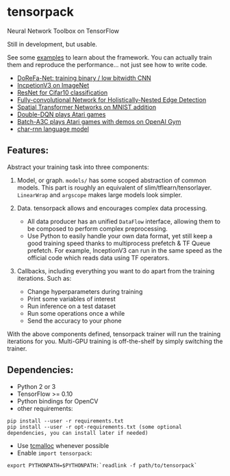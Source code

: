 # tensorpack
Neural Network Toolbox on TensorFlow

Still in development, but usable.

See some [examples](examples) to learn about the framework.
You can actually train them and reproduce the performance... not just see how to write code.

+ [DoReFa-Net: training binary / low bitwidth CNN](examples/DoReFa-Net)
+ [IncpetionV3 on ImageNet](examples/Inception/inceptionv3.py)
+ [ResNet for Cifar10 classification](examples/ResNet)
+ [Fully-convolutional Network for Holistically-Nested Edge Detection](examples/HED)
+ [Spatial Transformer Networks on MNIST addition](examples/SpatialTransformer)
+ [Double-DQN plays Atari games](examples/Atari2600)
+ [Batch-A3C plays Atari games with demos on OpenAI Gym](examples/OpenAIGym)
+ [char-rnn language model](examples/char-rnn)

## Features:

Abstract your training task into three components:

1. Model, or graph. `models/` has some scoped abstraction of common models. This part is roughly an
	 equivalent of slim/tflearn/tensorlayer.
	`LinearWrap` and `argscope` makes large models look simpler.

2. Data. tensorpack allows and encourages complex data processing.

	+ All data producer has an unified `DataFlow` interface, allowing them to be composed to perform complex preprocessing.
	+ Use Python to easily handle your own data format, yet still keep a good training speed thanks to multiprocess prefetch & TF Queue prefetch.
	For example, InceptionV3 can run in the same speed as the official code which reads data using TF operators.

3. Callbacks, including everything you want to do apart from the training iterations. Such as:
	+ Change hyperparameters during training
	+ Print some variables of interest
	+ Run inference on a test dataset
	+ Run some operations once a while
	+ Send the accuracy to your phone

With the above components defined, tensorpack trainer will run the training iterations for you.
Multi-GPU training is off-the-shelf by simply switching the trainer.

## Dependencies:

+ Python 2 or 3
+ TensorFlow >= 0.10
+ Python bindings for OpenCV
+ other requirements:
```
pip install --user -r requirements.txt
pip install --user -r opt-requirements.txt (some optional dependencies, you can install later if needed)
```
+ Use [tcmalloc](http://goog-perftools.sourceforge.net/doc/tcmalloc.html) whenever possible
+ Enable `import tensorpack`:
```
export PYTHONPATH=$PYTHONPATH:`readlink -f path/to/tensorpack`
```
